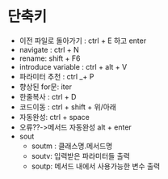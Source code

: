 # 단축키

* 이전 파일로 돌아가기 : ctrl + E 하고 enter
* navigate : ctrl + N
* rename: shift + F6
* introduce variable : ctrl + alt + V
* 파라미터 추천 : ctrl _+ P
* 향상된 for문:  iter
* 한줄복사 : ctrl + D
* 코드이동 : ctrl + shift + 위/아래
* 자동완성:  ctrl + space
* 오류??->메서드 자동완성 alt + enter
* sout
  * soutm : 클래스명.메서드명
  * soutv: 입력받은 파라미터들 출력
  * soutp: 메서드 내에서 사용가능한 변수 출력